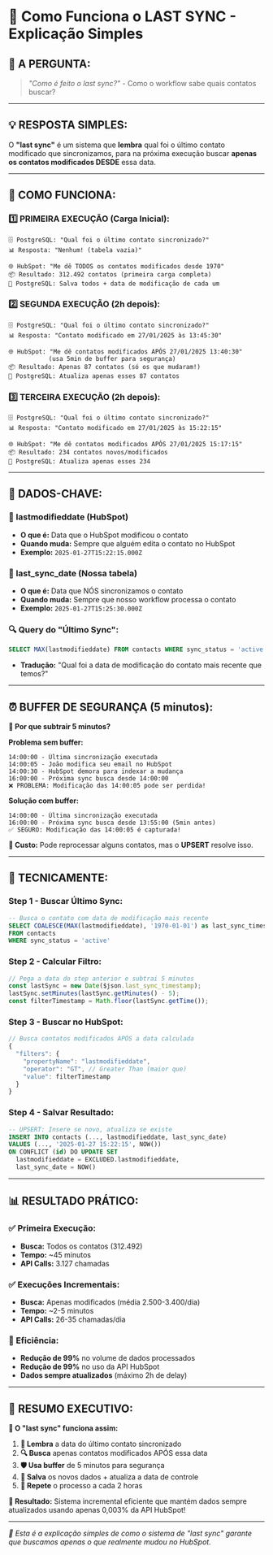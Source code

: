 # 🔄 Como Funciona o LAST SYNC - Explicação Simples

## 🎯 **A PERGUNTA:**
> *"Como é feito o last sync?"* - Como o workflow sabe quais contatos buscar?

---

## 💡 **RESPOSTA SIMPLES:**

O **"last sync"** é um sistema que **lembra** qual foi o último contato modificado que sincronizamos, para na próxima execução buscar **apenas os contatos modificados DESDE** essa data.

---

## 🔄 **COMO FUNCIONA:**

### **1️⃣ PRIMEIRA EXECUÇÃO (Carga Inicial):**
```
🗄️ PostgreSQL: "Qual foi o último contato sincronizado?"
📊 Resposta: "Nenhum! (tabela vazia)"

🌐 HubSpot: "Me dê TODOS os contatos modificados desde 1970"
📦 Resultado: 312.492 contatos (primeira carga completa)
💾 PostgreSQL: Salva todos + data de modificação de cada um
```

### **2️⃣ SEGUNDA EXECUÇÃO (2h depois):**
```
🗄️ PostgreSQL: "Qual foi o último contato sincronizado?"
📊 Resposta: "Contato modificado em 27/01/2025 às 13:45:30"

🌐 HubSpot: "Me dê contatos modificados APÓS 27/01/2025 13:40:30"
           (usa 5min de buffer para segurança)
📦 Resultado: Apenas 87 contatos (só os que mudaram!)
💾 PostgreSQL: Atualiza apenas esses 87 contatos
```

### **3️⃣ TERCEIRA EXECUÇÃO (2h depois):**
```
🗄️ PostgreSQL: "Qual foi o último contato sincronizado?"
📊 Resposta: "Contato modificado em 27/01/2025 às 15:22:15"

🌐 HubSpot: "Me dê contatos modificados APÓS 27/01/2025 15:17:15"
📦 Resultado: 234 contatos novos/modificados
💾 PostgreSQL: Atualiza apenas esses 234
```

---

## 🔑 **DADOS-CHAVE:**

### **📅 lastmodifieddate (HubSpot)**
- **O que é:** Data que o HubSpot modificou o contato
- **Quando muda:** Sempre que alguém edita o contato no HubSpot
- **Exemplo:** `2025-01-27T15:22:15.000Z`

### **📅 last_sync_date (Nossa tabela)**  
- **O que é:** Data que NÓS sincronizamos o contato
- **Quando muda:** Sempre que nosso workflow processa o contato
- **Exemplo:** `2025-01-27T15:25:30.000Z`

### **🔍 Query do "Último Sync":**
```sql
SELECT MAX(lastmodifieddate) FROM contacts WHERE sync_status = 'active'
```
- **Tradução:** "Qual foi a data de modificação do contato mais recente que temos?"

---

## ⏰ **BUFFER DE SEGURANÇA (5 minutos):**

**🤔 Por que subtrair 5 minutos?**

**Problema sem buffer:**
```
14:00:00 - Última sincronização executada
14:00:05 - João modifica seu email no HubSpot  
14:00:30 - HubSpot demora para indexar a mudança
16:00:00 - Próxima sync busca desde 14:00:00
❌ PROBLEMA: Modificação das 14:00:05 pode ser perdida!
```

**Solução com buffer:**
```
14:00:00 - Última sincronização executada  
16:00:00 - Próxima sync busca desde 13:55:00 (5min antes)
✅ SEGURO: Modificação das 14:00:05 é capturada!
```

**💸 Custo:** Pode reprocessar alguns contatos, mas o **UPSERT** resolve isso.

---

## 🔧 **TECNICAMENTE:**

### **Step 1 - Buscar Último Sync:**
```sql
-- Busca o contato com data de modificação mais recente
SELECT COALESCE(MAX(lastmodifieddate), '1970-01-01') as last_sync_timestamp 
FROM contacts 
WHERE sync_status = 'active'
```

### **Step 2 - Calcular Filtro:**
```javascript
// Pega a data do step anterior e subtrai 5 minutos
const lastSync = new Date($json.last_sync_timestamp);
lastSync.setMinutes(lastSync.getMinutes() - 5);
const filterTimestamp = Math.floor(lastSync.getTime());
```

### **Step 3 - Buscar no HubSpot:**
```javascript
// Busca contatos modificados APÓS a data calculada
{
  "filters": {
    "propertyName": "lastmodifieddate",
    "operator": "GT", // Greater Than (maior que)
    "value": filterTimestamp
  }
}
```

### **Step 4 - Salvar Resultado:**
```sql
-- UPSERT: Insere se novo, atualiza se existe
INSERT INTO contacts (..., lastmodifieddate, last_sync_date) 
VALUES (..., '2025-01-27 15:22:15', NOW())
ON CONFLICT (id) DO UPDATE SET 
  lastmodifieddate = EXCLUDED.lastmodifieddate,
  last_sync_date = NOW()
```

---

## 📊 **RESULTADO PRÁTICO:**

### **✅ Primeira Execução:**
- **Busca:** Todos os contatos (312.492)
- **Tempo:** ~45 minutos
- **API Calls:** 3.127 chamadas

### **✅ Execuções Incrementais:**
- **Busca:** Apenas modificados (média 2.500-3.400/dia)
- **Tempo:** ~2-5 minutos  
- **API Calls:** 26-35 chamadas/dia

### **🎯 Eficiência:**
- **Redução de 99%** no volume de dados processados
- **Redução de 99%** no uso da API HubSpot
- **Dados sempre atualizados** (máximo 2h de delay)

---

## 🚀 **RESUMO EXECUTIVO:**

**🔄 O "last sync" funciona assim:**

1. **📅 Lembra** a data do último contato sincronizado
2. **🔍 Busca** apenas contatos modificados APÓS essa data  
3. **🛡️ Usa buffer** de 5 minutos para segurança
4. **💾 Salva** os novos dados + atualiza a data de controle
5. **🔄 Repete** o processo a cada 2 horas

**🎯 Resultado:** Sistema incremental eficiente que mantém dados sempre atualizados usando apenas 0,003% da API HubSpot!

---

*📝 Esta é a explicação simples de como o sistema de "last sync" garante que buscamos apenas o que realmente mudou no HubSpot.*

